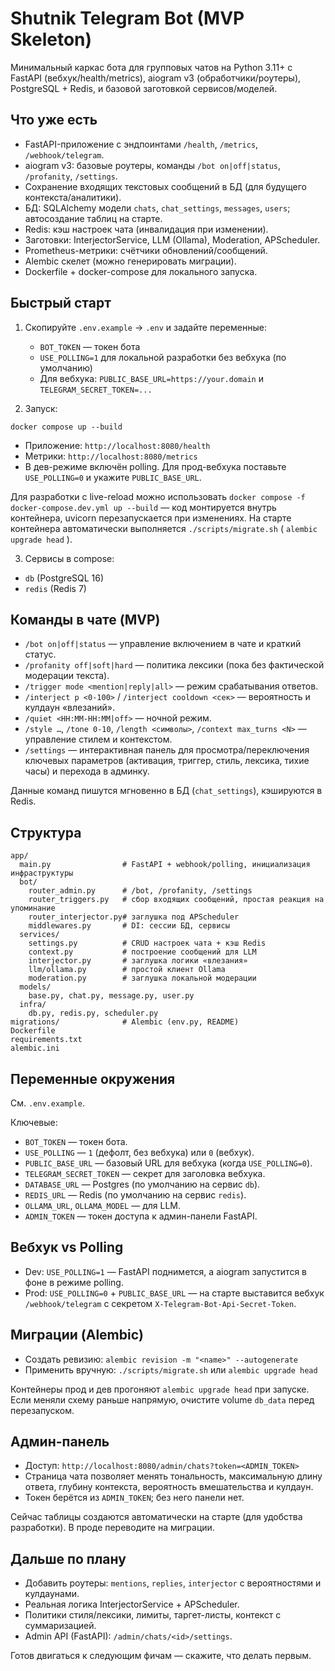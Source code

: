 # Shutnik Telegram Bot (MVP Skeleton)

Минимальный каркас бота для групповых чатов на Python 3.11+ с FastAPI (вебхук/health/metrics), aiogram v3 (обработчики/роутеры), PostgreSQL + Redis, и базовой заготовкой сервисов/моделей.

## Что уже есть
- FastAPI-приложение с эндпоинтами `/health`, `/metrics`, `/webhook/telegram`.
- aiogram v3: базовые роутеры, команды `/bot on|off|status`, `/profanity`, `/settings`.
- Сохранение входящих текстовых сообщений в БД (для будущего контекста/аналитики).
- БД: SQLAlchemy модели `chats`, `chat_settings`, `messages`, `users`; автосоздание таблиц на старте.
- Redis: кэш настроек чата (инвалидация при изменении).
- Заготовки: InterjectorService, LLM (Ollama), Moderation, APScheduler.
- Prometheus-метрики: счётчики обновлений/сообщений.
- Alembic скелет (можно генерировать миграции).
- Dockerfile + docker-compose для локального запуска.

## Быстрый старт
1) Скопируйте `.env.example` → `.env` и задайте переменные:
   - `BOT_TOKEN` — токен бота
   - `USE_POLLING=1` для локальной разработки без вебхука (по умолчанию)
   - Для вебхука: `PUBLIC_BASE_URL=https://your.domain` и `TELEGRAM_SECRET_TOKEN=...`

2) Запуск:
```
docker compose up --build
```
   - Приложение: `http://localhost:8080/health`
   - Метрики: `http://localhost:8080/metrics`
   - В дев-режиме включён polling. Для прод-вебхука поставьте `USE_POLLING=0` и укажите `PUBLIC_BASE_URL`.

   Для разработки с live-reload можно использовать `docker compose -f docker-compose.dev.yml up --build` — код монтируется внутрь контейнера, uvicorn перезапускается при изменениях.
   На старте контейнера автоматически выполняется `./scripts/migrate.sh` ( `alembic upgrade head` ).

3) Сервисы в compose:
- `db` (PostgreSQL 16)
- `redis` (Redis 7)

## Команды в чате (MVP)
- `/bot on|off|status` — управление включением в чате и краткий статус.
- `/profanity off|soft|hard` — политика лексики (пока без фактической модерации текста).
- `/trigger mode <mention|reply|all>` — режим срабатывания ответов.
- `/interject p <0-100>` / `/interject cooldown <сек>` — вероятность и кулдаун «влезаний».
- `/quiet <HH:MM-HH:MM|off>` — ночной режим.
- `/style …`, `/tone 0-10`, `/length <символы>`, `/context max_turns <N>` — управление стилем и контекстом.
- `/settings` — интерактивная панель для просмотра/переключения ключевых параметров (активация, триггер, стиль, лексика, тихие часы) и перехода в админку.

Данные команд пишутся мгновенно в БД (`chat_settings`), кэшируются в Redis.

## Структура
```
app/
  main.py                # FastAPI + webhook/polling, инициализация инфраструктуры
  bot/
    router_admin.py      # /bot, /profanity, /settings
    router_triggers.py   # сбор входящих сообщений, простая реакция на упоминание
    router_interjector.py# заглушка под APScheduler
    middlewares.py       # DI: сессии БД, сервисы
  services/
    settings.py          # CRUD настроек чата + кэш Redis
    context.py           # построение сообщений для LLM
    interjector.py       # заглушка логики «влезания»
    llm/ollama.py        # простой клиент Ollama
    moderation.py        # заглушка локальной модерации
  models/
    base.py, chat.py, message.py, user.py
  infra/
    db.py, redis.py, scheduler.py
migrations/              # Alembic (env.py, README)
Dockerfile
requirements.txt
alembic.ini
```

## Переменные окружения
См. `.env.example`.

Ключевые:
- `BOT_TOKEN` — токен бота.
- `USE_POLLING` — `1` (дефолт, без вебхука) или `0` (вебхук).
- `PUBLIC_BASE_URL` — базовый URL для вебхука (когда `USE_POLLING=0`).
- `TELEGRAM_SECRET_TOKEN` — секрет для заголовка вебхука.
- `DATABASE_URL` — Postgres (по умолчанию на сервис `db`).
- `REDIS_URL` — Redis (по умолчанию на сервис `redis`).
- `OLLAMA_URL`, `OLLAMA_MODEL` — для LLM.
- `ADMIN_TOKEN` — токен доступа к админ-панели FastAPI.

## Вебхук vs Polling
- Dev: `USE_POLLING=1` — FastAPI поднимется, а aiogram запустится в фоне в режиме polling.
- Prod: `USE_POLLING=0` + `PUBLIC_BASE_URL` — на старте выставится вебхук `/webhook/telegram` c секретом `X-Telegram-Bot-Api-Secret-Token`.

## Миграции (Alembic)
- Создать ревизию: `alembic revision -m "<name>" --autogenerate`
- Применить вручную: `./scripts/migrate.sh` или `alembic upgrade head`

Контейнеры прод и дев прогоняют `alembic upgrade head` при запуске. Если меняли схему раньше напрямую, очистите volume `db_data` перед перезапуском.

## Админ-панель

- Доступ: `http://localhost:8080/admin/chats?token=<ADMIN_TOKEN>`
- Страница чата позволяет менять тональность, максимальную длину ответа, глубину контекста, вероятность вмешательства и кулдаун.
- Токен берётся из `ADMIN_TOKEN`; без него панели нет.

Сейчас таблицы создаются автоматически на старте (для удобства разработки). В проде переводите на миграции.

## Дальше по плану
- Добавить роутеры: `mentions`, `replies`, `interjector` с вероятностями и кулдаунами.
- Реальная логика InterjectorService + APScheduler.
- Политики стиля/лексики, лимиты, таргет-листы, контекст с суммаризацией.
- Admin API (FastAPI): `/admin/chats/<id>/settings`.

Готов двигаться к следующим фичам — скажите, что делать первым.
